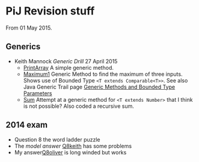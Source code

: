 # PiJ Revision stuff

From 01 May 2015.

## Generics

* Keith Mannock _Generic Drill_ 27 April 2015
  * [PrintArray](src/genericdrill/PrintArray.java) A simple generic method.
  * [Maximum1](src/genericdrill/Maximum1.java) Generic Method to find the maximum of three inputs. Shows use of Bounded
	Type `<T extends Comparable<T>>`. See also Java Generic Trail page 
	[Generic Methods and Bounded Type Parameters](https://docs.oracle.com/javase/tutorial/java/generics/boundedTypeParams.html)
  * [Sum](src/genericdrill/Sum.java) Attempt at a generic method for `<T extends Number>` that I think is not possible? Also coded a recursive sum.


## 2014 exam

* Question 8 the word ladder puzzle
 * The *model answer* [Q8keith](src/exam2014/Q8keith.java)  has some problems
 * My answer[Q8oliver](src/exam2014/Q8oliver.java) is long winded but works
